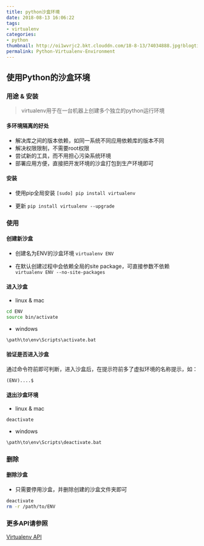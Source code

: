 ```yaml
---
title: python沙盒环境
date: 2018-08-13 16:06:22
tags:
- virtualenv
categories:
- python
thumbnail: http://oi1wvrjc2.bkt.clouddn.com/18-8-13/74034888.jpg!blogtitle
permalink: Python-Virtualenv-Environment
---
```


使用Python的沙盒环境
----

### 用途 & 安装

> virtualenv用于在一台机器上创建多个独立的python运行环境

#### 多环境隔离的好处

- 解决库之间的版本依赖，如同一系统不同应用依赖库的版本不同
- 解决权限限制，不需要root权限
- 尝试新的工具，而不用担心污染系统环境
- 部署应用方便，直接把开发环境的沙盒打包到生产环境即可

#### 安装

- 使用pip全局安装
`[sudo] pip install virtualenv`

- 更新
`pip install virtualenv --upgrade`

### 使用

#### 创建新沙盒

- 创建名为ENV的沙盒环境
`virtualenv ENV`

- 在默认创建过程中会依赖全局的site package，可直接参数不依赖
`virtualenv ENV --no-site-packages`

#### 进入沙盒

- linux & mac
```bash
cd ENV
source bin/activate
```

- windows
```bat
\path\to\env\Scripts\activate.bat
```

#### 验证是否进入沙盒

通过命令符前即可判断，进入沙盒后，在提示符前多了虚拟环境的名称提示，如：

`(ENV)....$`

#### 退出沙盒环境

- linux & mac 
```bash
deactivate
```

- windows
```bat
\path\to\env\Scripts\deactivate.bat
```

### 删除

#### 删除沙盒

- 只需要停用沙盒，并删除创建的沙盒文件夹即可
```bash
deactivate
rm -r /path/to/ENV
```

### 更多API请参照

[Virtualenv API](https://virtualenv.pypa.io/en/stable/)

